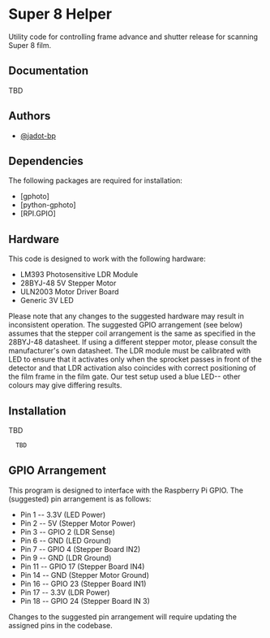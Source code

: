 # Super 8 Helper

Utility code for controlling frame advance and shutter release for scanning Super 8 film.

## Documentation

TBD

## Authors

- [@jadot-bp](https://www.github.com/jadot-bp)

## Dependencies

The following packages are required for installation:

- [gphoto]
- [python-gphoto]
- [RPI.GPIO]

## Hardware

This code is designed to work with the following hardware:

- LM393 Photosensitive LDR Module
- 28BYJ-48 5V Stepper Motor
- ULN2003 Motor Driver Board
- Generic 3V LED

Please note that any changes to the suggested hardware may result in inconsistent operation. The suggested GPIO arrangement (see below) assumes that the stepper coil arrangement is the same as specified in the 28BYJ-48 datasheet. If using a different stepper motor, please consult the manufacturer's own datasheet. The LDR module must be calibrated with LED to ensure that it activates only when the sprocket passes in front of the detector and that LDR activation also coincides with correct positioning of the film frame in the film gate. Our test setup used a blue LED-- other colours may give differing results.

## Installation

TBD

```bash
  TBD
```

## GPIO Arrangement

This program is designed to interface with the Raspberry Pi GPIO. The (suggested) pin arrangement is as follows:

- Pin 1  -- 3.3V (LED Power)
- Pin 2  -- 5V (Stepper Motor Power)
- Pin 3  -- GPIO 2 (LDR Sense)
- Pin 6  -- GND (LED Ground)
- Pin 7  -- GPIO 4 (Stepper Board IN2)
- Pin 9  -- GND (LDR Ground)
- Pin 11 -- GPIO 17 (Stepper Board IN4)
- Pin 14 -- GND (Stepper Motor Ground)
- Pin 16 -- GPIO 23 (Stepper Board IN1)
- Pin 17 -- 3.3V (LDR Power)
- Pin 18 -- GPIO 24 (Stepper Board IN 3)

Changes to the suggested pin arrangement will require updating the assigned pins in the codebase.
